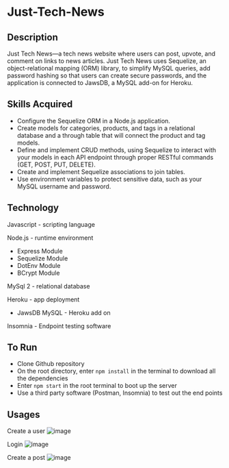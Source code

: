 # Just-Tech-News

## Description
Just Tech News—a tech news website where users can post, upvote, and comment on links to news articles. Just Tech News uses Sequelize, an object-relational mapping (ORM) library, to simplify MySQL queries, add password hashing so that users can create secure passwords, and the application is connected to JawsDB, a MySQL add-on for Heroku.

## Skills Acquired
- Configure the Sequelize ORM in a Node.js application.
- Create models for categories, products, and tags in a relational database and a through table that will connect the product and tag models.
- Define and implement CRUD methods, using Sequelize to interact with your models in each API endpoint through proper RESTful commands (GET, POST, PUT, DELETE).
- Create and implement Sequelize associations to join tables.
- Use environment variables to protect sensitive data, such as your MySQL username and password.

## Technology
Javascript - scripting language </br>

Node.js - runtime environment</br>
- Express Module</br>
- Sequelize Module</br>
- DotEnv Module</br>
- BCrypt Module</br>
    
MySql 2 - relational database</br>

Heroku - app deployment</br>
- JawsDB MySQL - Heroku add on</br>
  
Insomnia - Endpoint testing software</br>

## To Run
- Clone Github repository
- On the root directory, enter `npm install` in the terminal to download all the dependencies
- Enter `npm start` in the root terminal to boot up the server
- Use a third party software (Postman, Insomnia) to test out the end points

## Usages
Create a user
![image](https://user-images.githubusercontent.com/101683611/182640400-ffa24dca-33b1-48fc-8373-0fdbf7d06798.png)

Login
![image](https://user-images.githubusercontent.com/101683611/182640587-dd09297b-3f02-4068-aa12-d1b1790134b9.png)

Create a post
![image](https://user-images.githubusercontent.com/101683611/182640710-4c660966-8fb8-40a3-9eb7-cdb8fcceaf7f.png)

